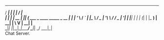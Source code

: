    _____ _           _    _____                          
  / ____| |         | |  / ____|                         
 | |    | |__   __ _| |_| (___   ___ _ ____   _____ _ __ 
 | |    | '_ \ / _` | __|\___ \ / _ | '__\ \ / / _ | '__|
 | |____| | | | (_| | |_ ____) |  __| |   \ V |  __| |   
  \_____|_| |_|\__,_|\__|_____/ \___|_|    \_/ \___|_|   
Chat Server.

